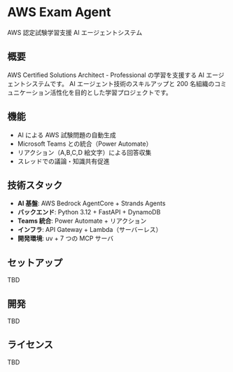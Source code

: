 # AWS Exam Agent

AWS 認定試験学習支援 AI エージェントシステム

## 概要

AWS Certified Solutions Architect - Professional の学習を支援する AI エージェントシステムです。
AI エージェント技術のスキルアップと 200 名組織のコミュニケーション活性化を目的とした学習プロジェクトです。

## 機能

- AI による AWS 試験問題の自動生成
- Microsoft Teams との統合（Power Automate）
- リアクション（A,B,C,D 絵文字）による回答収集
- スレッドでの議論・知識共有促進

## 技術スタック

- **AI 基盤**: AWS Bedrock AgentCore + Strands Agents
- **バックエンド**: Python 3.12 + FastAPI + DynamoDB
- **Teams 統合**: Power Automate + リアクション
- **インフラ**: API Gateway + Lambda（サーバーレス）
- **開発環境**: uv + 7 つの MCP サーバ

## セットアップ

TBD

## 開発

TBD

## ライセンス

TBD
